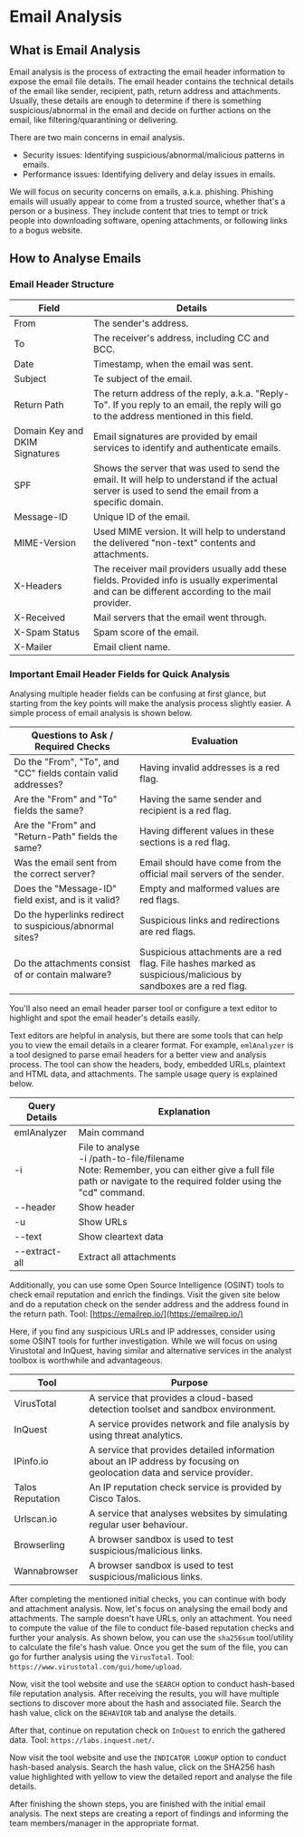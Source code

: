 # Email Analysis

## What is Email Analysis

Email analysis is the process of extracting the email header information to expose the email file details. The email header contains the technical details of the email like sender, recipient, path, return address and attachments. Usually, these details are enough to determine if there is something suspicious/abnormal in the email and decide on further actions on the email, like filtering/quarantining or delivering.

There are two main concerns in email analysis.

- Security issues: Identifying suspicious/abnormal/malicious patterns in emails.
- Performance issues: Identifying delivery and delay issues in emails.

We will focus on security concerns on emails, a.k.a. phishing. Phishing emails will usually appear to come from a trusted source, whether that's a person or a business. They include content that tries to tempt or trick people into downloading software, opening attachments, or following links to a bogus website.

## How to Analyse Emails

### Email Header Structure

|Field|Details|
|---|---|
|From|The sender's address.|
|To|The receiver's address, including CC and BCC.|
|Date|Timestamp, when the email was sent.|
|Subject|Te subject of the email.|
|Return Path|The return address of the reply, a.k.a. "Reply-To". If you reply to an email, the reply will go to the address mentioned in this field.|
|Domain Key and DKIM Signatures|Email signatures are provided by email services to identify and authenticate emails.|
|SPF|Shows the server that was used to send the email. It will help to understand if the actual server is used to send the email from a specific domain.|
|Message-ID|Unique ID of the email.|
|MIME-Version|Used MIME version. It will help to understand the delivered "non-text" contents and attachments.|
|X-Headers|The receiver mail providers usually add these fields. Provided info is usually experimental and can be different according to the mail provider.|
|X-Received|Mail servers that the email went through.|
|X-Spam Status|Spam score of the email.|
|X-Mailer|Email client name.|

### Important Email Header Fields for Quick Analysis

Analysing multiple header fields can be confusing at first glance, but starting from the key points will make the analysis process slightly easier. A simple process of email analysis is shown below.

|Questions to Ask / Required Checks|Evaluation|
|---|---|
|Do the "From", "To", and "CC" fields contain valid addresses?|Having invalid addresses is a red flag.|
|Are the "From" and "To" fields the same?|Having the same sender and recipient is a red flag.|
|Are the "From" and "Return-Path" fields the same?|Having different values in these sections is a red flag.|
|Was the email sent from the correct server?|Email should have come from the official mail servers of the sender.|
|Does the "Message-ID" field exist, and is it valid?|Empty and malformed values are red flags.|
|Do the hyperlinks redirect to suspicious/abnormal sites?|Suspicious links and redirections are red flags.|
|Do the attachments consist of or contain malware?|Suspicious attachments are a red flag. File hashes marked as suspicious/malicious by sandboxes are a red flag.|

You'll also need an email header parser tool or configure a text editor to highlight and spot the email header's details easily.

Text editors are helpful in analysis, but there are some tools that can help you to view the email details in a clearer format. For example, `emlAnalyzer` is a tool designed to parse email headers for a better view and analysis process. The tool can show the headers, body, embedded URLs, plaintext and HTML data, and attachments. The sample usage query is explained below.

|Query Details|Explanation|
|---|---|
|emlAnalyzer|Main command|
|-i|File to analyse <br> -i /path-to-file/filename <br> Note: Remember, you can either give a full file path or navigate to the required folder using the "cd" command.|
|--header|Show header|
|-u|Show URLs|
|--text|Show cleartext data|
|--extract-all|Extract all attachments|

Additionally, you can use some Open Source Intelligence (OSINT) tools to check email reputation and enrich the findings. Visit the given site below and do a reputation check on the sender address and the address found in the return path.
Tool: [https://emailrep.io/](https://emailrep.io/)

Here, if you find any suspicious URLs and IP addresses, consider using some OSINT tools for further investigation. While we will focus on using Virustotal and InQuest, having similar and alternative services in the analyst toolbox is worthwhile and advantageous.

|Tool|Purpose|
|---|---|
|VirusTotal|A service that provides a cloud-based detection toolset and sandbox environment.|
|InQuest|A service provides network and file analysis by using threat analytics.|
|IPinfo.io|A service that provides detailed information about an IP address by focusing on geolocation data and service provider.|
|Talos Reputation|An IP reputation check service is provided by Cisco Talos.|
|Urlscan.io|A service that analyses websites by simulating regular user behaviour.|
|Browserling|A browser sandbox is used to test suspicious/malicious links.|
|Wannabrowser|A browser sandbox is used to test suspicious/malicious links.|

After completing the mentioned initial checks, you can continue with body and attachment analysis. Now, let's focus on analysing the email body and attachments. The sample doesn't have URLs, only an attachment. You need to compute the value of the file to conduct file-based reputation checks and further your analysis. As shown below, you can use the `sha256sum` tool/utility to calculate the file's hash value.
Once you get the sum of the file, you can go for further analysis using the `VirusTotal`. Tool: `https://www.virustotal.com/gui/home/upload`.

Now, visit the tool website and use the `SEARCH` option to conduct hash-based file reputation analysis. After receiving the results, you will have multiple sections to discover more about the hash and associated file. Search the hash value, click on the `BEHAVIOR` tab and analyse the details.

After that, continue on reputation check on `InQuest` to enrich the gathered data. Tool: `https://labs.inquest.net/`.

Now visit the tool website and use the `INDICATOR LOOKUP` option to conduct hash-based analysis. Search the hash value, click on the SHA256 hash value highlighted with yellow to view the detailed report and analyse the file details.

After finishing the shown steps, you are finished with the initial email analysis. The next steps are creating a report of findings and informing the team members/manager in the appropriate format.
